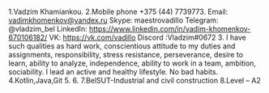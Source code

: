 1.Vadzim Khamiankou.
2.Mobile phone +375 (44) 7739773.
  Email: vadimkhomenkov@yandex.ru
  Skype: maestrovadillo
  Telegram: @vladzim_bel
  LinkedIn: https://www.linkedin.com/in/vadim-khomenkov-670106182/
  VK: https://vk.com/vadillo
  Discord :Vladzim#0672
3. I have such qualities as hard work, conscientious attitude to my duties and assignments, responsibility, stress resistance, perseverance, desire to learn, ability to analyze, independence, ability to work in a team, ambition, sociability.
I lead an active and healthy lifestyle. No bad habits.
4.Kotlin,Java,Git
5.
6.
7.BelSUT-Industrial and civil construction
8.Level – A2
